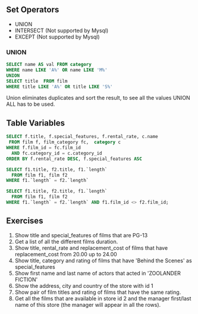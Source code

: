 ## Set Operators

- UNION
- INTERSECT (Not supported by Mysql)
- EXCEPT (Not supported by Mysql)

### UNION
```sql
SELECT name AS val FROM category
WHERE name LIKE 'A%' OR name LIKE 'M%'
UNION 
SELECT title  FROM film
WHERE title LIKE 'A%' OR title LIKE 'S%'
```
Union eliminates duplicates and sort the result, to see all the values UNION ALL has to be used.

## Table Variables

```sql
SELECT f.title, f.special_features, f.rental_rate, c.name
 FROM film f, film_category fc,  category c 
WHERE f.film_id = fc.film_id 
  AND fc.category_id = c.category_id
ORDER BY f.rental_rate DESC, f.special_features ASC
```

```sql
SELECT f1.title, f2.title, f1.`length` 
  FROM film f1, film f2
WHERE f1.`length` = f2.`length`
```

```sql
SELECT f1.title, f2.title, f1.`length` 
  FROM film f1, film f2
WHERE f1.`length` = f2.`length` AND f1.film_id <> f2.film_id;
```

## Exercises

1. Show title and special_features of films that are PG-13
2. Get a list of all the different films duration.
3. Show title, rental_rate and replacement_cost of films that have replacement_cost from 20.00 up to 24.00
4. Show title, category and rating of films that have 'Behind the Scenes'   as special_features 
5. Show first name and last name of actors that acted in 'ZOOLANDER FICTION'
6. Show the address, city and country of the store with id 1
7. Show pair of film titles and rating of films that have the same rating.
8. Get all the films that are available in store id 2 and the manager first/last name of this store (the manager will appear in all the rows).
